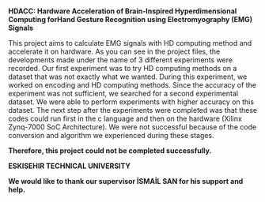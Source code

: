 # 
**HDACC: Hardware Acceleration of Brain-Inspired Hyperdimensional Computing forHand Gesture Recognition using Electromyography (EMG) Signals**

This project aims to calculate EMG signals with HD computing method and accelerate it on hardware.
As you can see in the project files, the developments made under the name of 3 different experiments 
were recorded. Our first experiment was to try HD computing methods on a dataset that was not 
exactly what we wanted. During this experiment, we worked on encoding and HD computing methods. 
Since the accuracy of the experiment was not sufficient, we searched for a second experimental dataset. 
We were able to perform experiments with higher accuracy on this dataset. The next step after the 
experiments were completed was that these codes could run first in the c language and then on the 
hardware (Xilinx Zynq-7000 SoC Architecture). We were not successful because of the code conversion 
and algorithm we experienced during these stages. 

**Therefore, this project could not be completed successfully.**

**ESKISEHIR TECHNICAL UNIVERSITY**

**We would like to thank our supervisor İSMAİL SAN for his support and help.**
